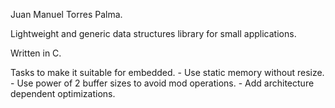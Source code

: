 Juan Manuel Torres Palma.

Lightweight and generic data structures library for small applications.

Written in C.



Tasks to make it suitable for embedded.
	- Use static memory without resize.
	- Use power of 2 buffer sizes to avoid mod operations.
	- Add architecture dependent optimizations.

